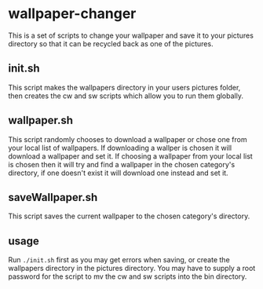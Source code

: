 # wallpaper-changer
This is a set of scripts to change your wallpaper and save it to your pictures directory so that it can be recycled back as one of the pictures.

## init.sh
This script makes the wallpapers directory in your users pictures folder, then creates the cw and sw scripts which allow you to run them globally.

## wallpaper.sh
This script randomly chooses to download a wallpaper or chose one from your local list of wallpapers. If downloading a wallper is chosen it will download a wallpaper and set it. If choosing a wallpaper from your local list is chosen then it will try and find a wallpaper in the chosen category's directory, if one doesn't exist it will download one instead and set it.

## saveWallpaper.sh
This script saves the current wallpaper to the chosen category's directory.

## usage
Run `./init.sh` first as you may get errors when saving, or create the wallpapers directory in the pictures directory. You may have to supply a root password for the script to mv the cw and sw scripts into the bin directory. 
